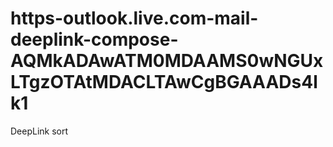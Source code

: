 # https-outlook.live.com-mail-deeplink-compose-AQMkADAwATM0MDAAMS0wNGUxLTgzOTAtMDACLTAwCgBGAAADs4lk1
DeepLink sort
